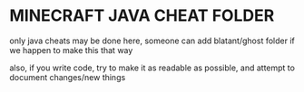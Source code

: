 # MINECRAFT JAVA CHEAT FOLDER

only java cheats may be done here, someone can add blatant/ghost folder if we happen to make this that way

also, if you write code, try to make it as readable as possible, and attempt to document changes/new things
